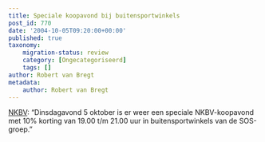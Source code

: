 ```yaml
---
title: Speciale koopavond bij buitensportwinkels
post_id: 770
date: '2004-10-05T09:20:00+00:00'
published: true
taxonomy:
    migration-status: review
    category: [Ongecategoriseerd]
    tags: []
author: Robert van Bregt
metadata:
    author: Robert van Bregt
---
```

[NKBV](https://web.archive.org/web/20050207110754/http://www.nkbv.nl/homepage/1578.html): “Dinsdagavond 5 oktober is er weer een speciale NKBV-koopavond met 10% korting van 19.00 t/m 21.00 uur in buitensportwinkels van de SOS-groep.”